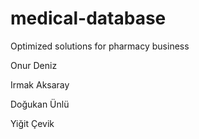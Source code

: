 # medical-database

Optimized solutions for pharmacy business

Onur Deniz

Irmak Aksaray

Doğukan Ünlü

Yiğit Çevik

